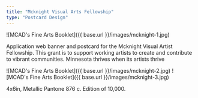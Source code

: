 ```yaml
---
title: "Mcknight Visual Arts Fellowship"
type: "Postcard Design"
---
```


![MCAD's Fine Arts Booklet]({{ base.url }}/images/mcknight-1.jpg)

Application web banner and postcard for the Mcknight Visual Artist Fellowship. This grant is to support working artists to create and contribute to vibrant communities. Minnesota thrives when its artists thrive

![MCAD's Fine Arts Booklet]({{ base.url }}/images/mcknight-2.jpg)
![MCAD's Fine Arts Booklet]({{ base.url }}/images/mcknight-3.jpg)

4x6in, Metallic Pantone 876 c. Edition of 10,000.
